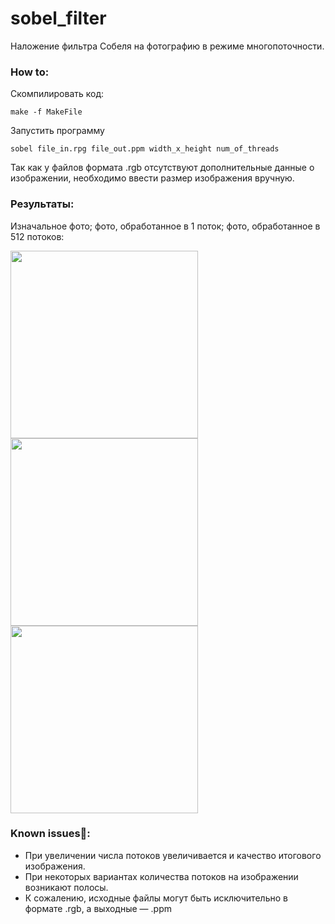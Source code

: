 # sobel_filter
Наложение фильтра Собеля на фотографию в режиме многопоточности.

### How to:

Скомпилировать код:
```
make -f MakeFile
```

Запустить программу
```
sobel file_in.rpg file_out.ppm width_x_height num_of_threads
```
Так как у файлов формата .rgb отсутствуют дополнительные данные о изображении, необходимо ввести размер изображения вручную.

### Результаты:

Изначальное фото; фото, обработанное в 1 поток; фото, обработанное в 512 потоков:
<p float="left">
  <img src="https://github.com/Xentention/sobel_filter/assets/96055384/4f7257f5-8f0d-4eae-8cec-a3db95a39de7" width="300" />
  <img src="https://github.com/Xentention/sobel_filter/assets/96055384/1a7286d2-a545-42e0-9ac3-75117f2da43e" width="300" /> 
  <img src="https://github.com/Xentention/sobel_filter/assets/96055384/ac12b37b-1f51-4044-a602-bb2b1619b2a3" width="300" />
</p>


### Known issues🐞:
- При увеличении числа потоков увеличивается и качество итогового изображения.
- При некоторых вариантах количества потоков на изображении возникают полосы.
- К сожалению, исходные файлы могут быть исключительно в формате .rgb, а выходные — .ppm
